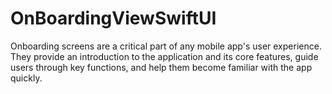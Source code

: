 # OnBoardingViewSwiftUI
Onboarding screens are a critical part of any mobile app's user experience. They provide an introduction to the application and its core features, guide users through key functions, and help them become familiar with the app quickly.
